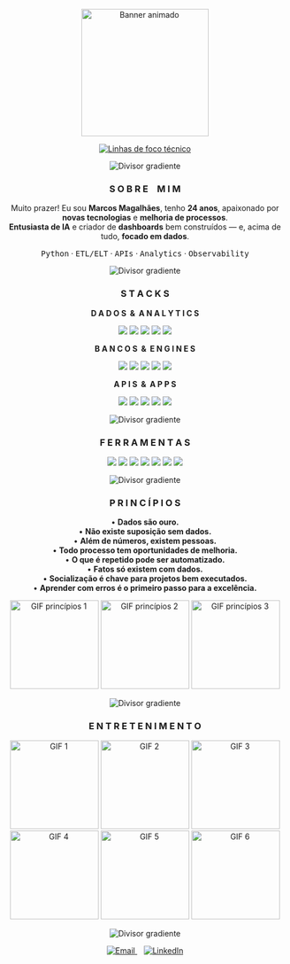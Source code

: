 <!-- README — Perfil de GitHub: marcsspp22
     Estilo: técnico + relaxado | Tudo centralizado | Divisores confiáveis | Títulos estilizados (sem CSS)
     Dica: atualize e-mail/LinkedIn no final, se quiser.
-->

<!-- ============================== HERO ============================== -->
<p align="center">
  <img src="http://user-images.githubusercontent.com/74038190/225813708-98b745f2-7d22-48cf-9150-083f1b00d6c9.gif" height="230" alt="Banner animado"/>
</p>
<p align="center">
  <a href="https://github.com/marcsspp22">
    <img src="https://readme-typing-svg.demolab.com?font=JetBrains+Mono&weight=800&size=22&duration=3200&pause=900&color=6A00FF&center=true&vCenter=true&width=900&lines=Data+Engineering+%7C+APIs+%7C+Analytics;ETL%2FELT+%7C+Observability+%7C+Cloud;SQL+Server+%E2%80%A2+ClickHouse+%E2%80%A2+Trino+%E2%80%A2+Databricks;Python+%E2%80%A2+FastAPI+%E2%80%A2+Power+BI" alt="Linhas de foco técnico"/>
  </a>
</p>

<!-- Divisor confiável (gradiente). Se não carregar, use o fallback textual abaixo -->
<p align="center">
  <img alt="Divisor gradiente" src="https://capsule-render.vercel.app/api?type=rect&height=6&section=footer&color=gradient&reversal=true&text=&fontColor=00000000&desc=&descAlign=50&descAlignY=50">
</p>

<!-- ============================== SOBRE MIM ============================== -->
<h3 align="center"> S O B R E &ensp; M I M </h3>

<p align="center">
  Muito prazer! Eu sou <b>Marcos Magalhães</b>, tenho <b>24 anos</b>, apaixonado por <b>novas tecnologias</b> e <b>melhoria de processos</b>.<br/>
  <b>Entusiasta de IA</b> e criador de <b>dashboards</b> bem construídos — e, acima de tudo, <b>focado em dados</b>.
</p>

<p align="center">
  <kbd>Python</kbd> · <kbd>ETL/ELT</kbd> · <kbd>APIs</kbd> · <kbd>Analytics</kbd> · <kbd>Observability</kbd>
</p>

<p align="center">
  <img alt="Divisor gradiente" src="https://capsule-render.vercel.app/api?type=rect&height=6&section=footer&color=gradient&reversal=true&text=&fontColor=00000000">
</p>

<!-- ============================== STACKS ============================== -->
<h3 align="center"> S T A C K S </h3>

<p align="center"><b>D A D O S &nbsp;&amp;&nbsp; A N A L Y T I C S</b></p>
<p align="center">
  <img src="https://img.shields.io/badge/Python-3776AB?style=for-the-badge&logo=python&logoColor=white"/>
  <img src="https://img.shields.io/badge/Pandas-150458?style=for-the-badge&logo=pandas&logoColor=white"/>
  <img src="https://img.shields.io/badge/NumPy-013243?style=for-the-badge&logo=numpy&logoColor=white"/>
  <img src="https://img.shields.io/badge/Jupyter-F37626?style=for-the-badge&logo=jupyter&logoColor=white"/>
  <img src="https://img.shields.io/badge/Power%20BI-F2C811?style=for-the-badge&logo=powerbi&logoColor=111"/>
</p>

<p align="center"><b>B A N C O S &nbsp;&amp;&nbsp; E N G I N E S</b></p>
<p align="center">
  <img src="https://img.shields.io/badge/SQL%20Server-CC2927?style=for-the-badge&logo=microsoftsqlserver&logoColor=white"/>
  <img src="https://img.shields.io/badge/PostgreSQL-4169E1?style=for-the-badge&logo=postgresql&logoColor=white"/>
  <img src="https://img.shields.io/badge/ClickHouse-FFCC01?style=for-the-badge&logo=clickhouse&logoColor=111"/>
  <img src="https://img.shields.io/badge/Trino-0B5FFF?style=for-the-badge"/>
  <img src="https://img.shields.io/badge/Databricks-EF3E2D?style=for-the-badge&logo=databricks&logoColor=white"/>
</p>

<p align="center"><b>A P I S &nbsp;&amp;&nbsp; A P P S</b></p>
<p align="center">
  <img src="https://img.shields.io/badge/FastAPI-009688?style=for-the-badge&logo=fastapi&logoColor=white"/>
  <img src="https://img.shields.io/badge/Node.js-303030?style=for-the-badge&logo=nodedotjs&logoColor=83CD29"/>
  <img src="https://img.shields.io/badge/React-20232A?style=for-the-badge&logo=react&logoColor=61DAFB"/>
  <img src="https://img.shields.io/badge/Next.js-111111?style=for-the-badge&logo=nextdotjs&logoColor=white"/>
  <img src="https://img.shields.io/badge/Tailwind-0EA5E9?style=for-the-badge&logo=tailwindcss&logoColor=white"/>
</p>

<p align="center">
  <img alt="Divisor gradiente" src="https://capsule-render.vercel.app/api?type=rect&height=6&section=footer&color=gradient&reversal=true&text=&fontColor=00000000">
</p>

<!-- ============================== FERRAMENTAS ============================== -->
<h3 align="center"> F E R R A M E N T A S </h3>

<p align="center">
  <img src="https://img.shields.io/badge/Docker-0db7ed?style=for-the-badge&logo=docker&logoColor=white"/>
  <img src="https://img.shields.io/badge/Azure-0072C6?style=for-the-badge&logo=microsoftazure&logoColor=white"/>
  <img src="https://img.shields.io/badge/Cloudflare%20Workers-F38020?style=for-the-badge&logo=cloudflare&logoColor=white"/>
  <img src="https://img.shields.io/badge/Git-F14E32?style=for-the-badge&logo=git&logoColor=white"/>
  <img src="https://img.shields.io/badge/GitHub-181717?style=for-the-badge&logo=github&logoColor=white"/>
  <img src="https://img.shields.io/badge/VS%20Code-007ACC?style=for-the-badge&logo=visualstudiocode&logoColor=white"/>
  <img src="https://img.shields.io/badge/PyCharm-000000?style=for-the-badge&logo=pycharm&logoColor=21D789"/>
</p>

<p align="center">
  <img alt="Divisor gradiente" src="https://capsule-render.vercel.app/api?type=rect&height=6&section=footer&color=gradient&reversal=true&text=&fontColor=00000000">
</p>

<!-- ============================== PRINCÍPIOS ============================== -->
<h3 align="center"> P R I N C Í P I O S </h3>

<p align="center">
  • <b>Dados são ouro.</b><br/>
  • <b>Não existe suposição sem dados.</b><br/>
  • <b>Além de números, existem pessoas.</b><br/>
  • <b>Todo processo tem oportunidades de melhoria.</b><br/>
  • <b>O que é repetido pode ser automatizado.</b><br/>
  • <b>Fatos só existem com dados.</b><br/>
  • <b>Socialização é chave para projetos bem executados.</b><br/>
  • <b>Aprender com erros é o primeiro passo para a excelência.</b>
</p>

<p align="center">
  <img src="https://media.giphy.com/media/v1.Y2lkPTc5MGI3NjExeTh6OWZwZGgyYjUxNHlxeW9iMmZsdzg3NWtzaGNwb24weHNldmhhNSZlcD12MV9zdGlja2Vyc19zZWFyY2gmY3Q9cw/LMt9638dO8dftAjtco/giphy.gif" height="160" alt="GIF princípios 1"/>
  <img src="https://media3.giphy.com/media/v1.Y2lkPTc5MGI3NjExZzc1dWlxNzMxc2Q0aHpqZm5qNXhrM2ttNWlxNzUyNzIzYWhlZTY1byZlcD12MV9pbnRlcm5hbF9naWZfYnlfaWQmY3Q9Zw/vISmwpBJUNYzukTnVx/giphy.gif" height="160" alt="GIF princípios 2"/>
  <img src="https://media.giphy.com/media/v1.Y2lkPTc5MGI3NjExOHo5eXY5djMzNG1wdTZhZjh4OTIzOTcxaDl1OG02eXBnaHIzZ2tsMSZlcD12MV9naWZzX3NlYXJjaCZjdD1n/SvckSy7fFviqrq8ClF/giphy.gif" height="160" alt="GIF princípios 3"/>
</p>

<p align="center">
  <img alt="Divisor gradiente" src="https://capsule-render.vercel.app/api?type=rect&height=6&section=footer&color=gradient&reversal=true&text=&fontColor=00000000">
</p>

<!-- ============================== ENTRETENIMENTO ============================== -->
<h3 align="center"> E N T R E T E N I M E N T O </h3>

<p align="center">
  <img src="https://media0.giphy.com/media/v1.Y2lkPTc5MGI3NjExb25oeXI1cmhqNWFheG4xNHV3N2NwNXQwMHJxbG12MGV1Y3M4NmN0byZlcD12MV9pbnRlcm5hbF9naWZfYnlfaWQmY3Q9cw/dtoqXlE4LUCPiQ1seh/giphy.gif" height="160" alt="GIF 1"/>
  <img src="https://media.giphy.com/media/v1.Y2lkPWVjZjA1ZTQ3OTV6aXhpZ2tibXMyOXY2enJndDF1OW8zNHI4Y2NsNHZoY2U5dDgwOSZlcD12MV9zdGlja2Vyc19zZWFyY2gmY3Q9cw/EGcbDftfJ5ocM/giphy.gif" height="160" alt="GIF 2"/>
  <img src="https://media3.giphy.com/media/v1.Y2lkPTc5MGI3NjExcDVjZnkyc2Z1Znp5Y2djazQ4MmU5MjE4anIwZ2p6M3d1dzhweGdjYiZlcD12MV9pbnRlcm5hbF9naWZfYnlfaWQmY3Q9cw/e0rWnmJj0VYh8eiK3F/giphy.gif" height="160" alt="GIF 3"/>
  <img src="https://media.giphy.com/media/v1.Y2lkPTc5MGI3NjExaWtsbjdjNHlhc2x4OGh1dHBvZDR1YzExM3luZDRtcGdyN3M0N3RrMSZlcD12MV9zdGlja2Vyc19zZWFyY2gmY3Q9cw/ssm0SSwVbICGc/giphy.gif" height="160" alt="GIF 4"/>
  <img src="https://media.giphy.com/media/v1.Y2lkPTc5MGI3NjExMGlhMWwxb3Ntc24wdmpmeHM3dm54dmpueWZkZzJ6bXp3bWkzc2owMyZlcD12MV9zdGlja2Vyc19zZWFyY2gmY3Q9cw/Lpi3F7hFedErKjGvvC/giphy.gif" height="160" alt="GIF 5"/>
  <img src="https://media.giphy.com/media/v1.Y2lkPWVjZjA1ZTQ3djdydHV6bno4bWFucnQxN3drN2tlOWNsMW4xZWdieTh5aGlkOXUydCZlcD12MV9zdGlja2Vyc19zZWFyY2gmY3Q9cw/3GjfgbG12klX2/giphy.gif" height="160" alt="GIF 6"/>
</p>

<p align="center">
  <img alt="Divisor gradiente" src="https://capsule-render.vercel.app/api?type=rect&height=6&section=footer&color=gradient&reversal=true&text=&fontColor=00000000">
</p>


<p align="center">
  <a href="mailto:marcsspmm@gmail.com" title="Enviar e-mail">
    <img src="https://img.shields.io/badge/Email-?style=for-the-badge&logo=gmail&logoColor=white&color=1F1F1F" alt="Email" />
  </a>
  &nbsp;&nbsp;
  <a href="https://www.linkedin.com/in/marcos-magalhaes-61ba15188" title="Conectar no LinkedIn">
    <img src="https://img.shields.io/badge/LinkedIn-?style=for-the-badge&logo=linkedin&logoColor=0A66C2&color=1F1F1F" alt="LinkedIn" />
  </a>
</p>
